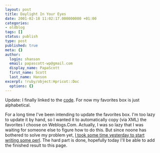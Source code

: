 ```yaml
---
layout: post
title: Daylight In Your Eyes
date: 2001-02-18 11:02:17.000000000 +01:00
categories:
- oldblog
tags: []
status: publish
type: post
published: true
meta: {}
author:
  login: shanson
  email: papascott-wp@gmail.com
  display_name: PapaScott
  first_name: Scott
  last_name: Hanson
excerpt: !ruby/object:Hpricot::Doc
  options: {}
---
```

<p>Update: I finally linked to the <a href="http://shanson.editthispage.com/stories/storyReader$501">code</a>. For now my favorites box is just alphabetical.</p>
<p>For a long time I've been intending to update the favorites box. I'm too lazy to update it by hand, so I wanted it to automatically copy (via XML) the favorites I choose on Weblogs.Com. Actually, I was so lazy that I was waiting for someone else to figure how to do this. But since noone has bothered to solve my problem yet, <a href="http://shanson.editthispage.com/stories/storyReader$501">I took some time yesterday to start writing some perl</a>. The hard part is done, hopefully today I'll be able to add the finished result to this page.</p>
